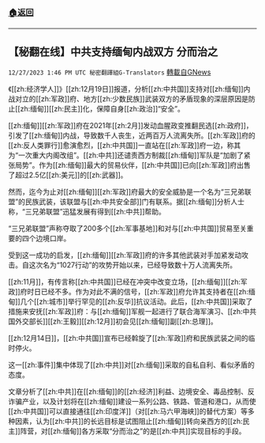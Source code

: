 ###  [:house:返回](README.md)
---


## 【秘翻在线】中共支持缅甸内战双方 分而治之
`12/27/2023 1:46 PM UTC 秘密翻譯組G-Translators` [轉載自GNews](https://gnews.org/articles/2157148)

《[[zh:经济学人]]》[[zh:12月19日]]报道，分析[[zh:中共国]]支持对[[zh:缅甸]]内战对立的[[zh:军政]]府、地方[[zh:少数民族]]武装双方的矛盾现象的深层原因是防止[[zh:缅甸]][[zh:民主]]化，保障自身[[zh:政治]]“安全”。

[[zh:缅甸]][[zh:军政]]府在2021年[[zh:2月]]发动血腥政变推翻民选[[zh:政府]]，引发了[[zh:缅甸]]内战，导致数千人丧生，近两百万人流离失所。[[zh:军政]]府的[[zh:反人类罪行]]愈演愈烈，[[zh:中共国]]一直站在[[zh:军政]]府一边，称其为“一次重大内阁改组”。[[zh:中共]]还谴责西方制裁[[zh:缅甸]]军队是“加剧了紧张局势”。作为[[zh:缅甸]]最大的贸易伙伴，[[zh:中共国]]已向[[zh:军政]]府出售了超过2.5亿[[zh:美元]]的[[zh:武器]]。

然而，迄今为止对[[zh:缅甸]][[zh:军政]]府最大的安全威胁是一个名为“三兄弟联盟”的民族武装，该联盟与[[zh:中共安全部]]门有联系。据[[zh:缅甸]]分析人士称，“三兄弟联盟”迅猛发展有得到[[zh:中共]]帮助。

“三兄弟联盟”声称夺取了200多个[[zh:军事基地]]和对与[[zh:中共国]]贸易至关重要的四个边境口岸。

受到这一成功的启发，[[zh:缅甸]][[zh:军政]]府的许多其他武装对手加紧发动攻击。自这次名为“1027行动”的攻势开始以来，已经导致数十万人流离失所。

[[zh:11月]]，有传言称[[zh:中共国]]已经在冲突中改变立场，[[zh:缅甸]][[zh:军政]]府时日已经不多。作为对此不满的信号，[[zh:军政]]府允许其支持者在[[zh:缅甸]]几个[[zh:城市]]举行罕见的[[zh:反华]]抗议活动。此后，[[zh:中共国]]采取了措施来安抚[[zh:军政]]府：与[[zh:缅甸]]军舰一起进行了联合海军演习、[[zh:中共国外交部长]][[zh:王毅]][[zh:12月]]初会见[[zh:缅甸]]副[[zh:总理]]。

[[zh:12月14日]]，[[zh:中共国]]宣布已经斡旋了[[zh:军政]]府和民族武装之间的临时停火。

这一[[zh:事件]]集中体现了[[zh:中共]]对[[zh:缅甸]]采取的自私自利、看似矛盾的态度。

文章分析了[[zh:中共]]在[[zh:缅甸]]的[[zh:经济]]利益、边境安全、毒品控制、反诈骗产业，以及计划将在[[zh:缅甸]]建设一系列公路、铁路、管道和港口，从而使[[zh:中共国]]可以直接通往[[zh:印度洋]]（对[[zh:马六甲海峡]]的替代方案）等多种因素，认为[[zh:中共]]的长远目标是试图阻止[[zh:缅甸]]转向亲西方的[[zh:民主]]阵营，对[[zh:缅甸]]各方采取“分而治之”的是[[zh:中共]]实现目标的手段。
